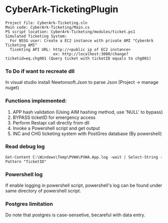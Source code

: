 # CyberArk-TicketingPlugin
```
Project file: CyberArk-Ticketing.sln 
Main code: CyberArk-Ticketing/Main.cs
PS script location: CyberArk-Ticketing/modules/ticket.ps1
Simulated Ticketing System: 
  For NSSG user: Create a EC2 instance with private AMI "CyberArk Ticketing AMI"
  Ticekting API URL: http://<public ip of EC2 instance>
                     ex: http://localhost:3000/change?ticketid=eq.chg001 (Query ticket with ticketID equals to chg001)
```

### To Do if want to recreate dll

In visual studio install Newtonsoft.Json to parse Json (Project -> manage nuget)

### Functions implemented:
1. APP hash validation (Using AIM hashing method, use 'NULL' to bypass)
2. BYPASS ticketID for emergency access
3. Perform Restapi call directly from dll
4. Invoke a Powershell script and get output
5. INC and CHG ticketing system with PostGres database (By powershell)

### Read debug log
```
Get-Content C:\Windows\Temp\PVWA\PVWA.App.log -wait | Select-String -Pattern "TicketID"
```

### Powershell log
If enable logging in powershell script, powershell's log can be found under same directory of powershell script.

### Postgres limitation
Do note that postgres is case-sensetive, becareful with data entry.
